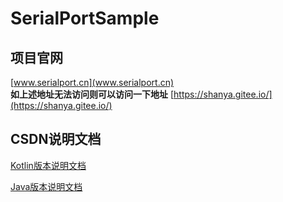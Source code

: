 # SerialPortSample

## 项目官网

[www.serialport.cn](www.serialport.cn)  
**如上述地址无法访问则可以访问一下地址**
[https://shanya.gitee.io/](https://shanya.gitee.io/)

## CSDN说明文档

[Kotlin版本说明文档](https://blog.csdn.net/qq_41121080/article/details/118990337)  

[Java版本说明文档](https://blog.csdn.net/qq_41121080/article/details/118992207)
